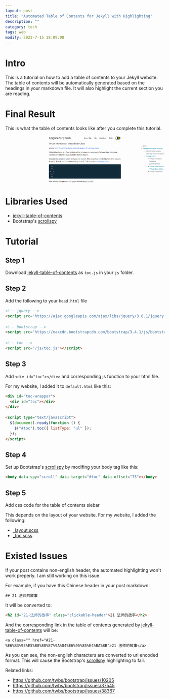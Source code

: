 ```yaml
---
layout: post
title: "Automated Table of Contents for Jekyll with Highlighting"
description: ""
category: tech
tags: web
modify: 2023-7-15 18:09:00
---
```


# Intro

This is a tutorial on how to add a table of contents to your Jekyll website. The table of contents will be automatically generated based on the headings in your markdown file. It will also highlight the current section you are reading.

# Final Result

This is what the table of contents looks like after you complete this tutorial.

![toc result](/assets/images/toc.png)

# Libraries Used

- [jekyll-table-of-contents](https://github.com/ghiculescu/jekyll-table-of-contents)
- Bootstrap's [scrollspy](https://getbootstrap.com/docs/4.0/components/scrollspy/#methods)

# Tutorial

## Step 1

Download [jekyll-table-of-contents](https://github.com/ghiculescu/jekyll-table-of-contents) as `toc.js` in your `js` folder.

## Step 2

Add the following to your `head.html` file

```html
<!-- jquery -->
<script src="https://ajax.googleapis.com/ajax/libs/jquery/3.6.1/jquery.min.js"></script>

<!-- bootstrap -->
<script src="https://maxcdn.bootstrapcdn.com/bootstrap/3.4.1/js/bootstrap.min.js"></script>

<!-- toc -->
<script src="/js/toc.js"></script>
```

## Step 3

Add `<div id="toc"></div>` and corresponding js function to your html file.

For my website, I added it to `default.html` like this:

```html
<div id="toc-wrapper">
  <div id="toc"></div>
</div>

<script type="text/javascript">
  $(document).ready(function () {
    $("#toc").toc({ listType: "ul" });
  });
</script>
```

## Step 4

Set up Bootstrap's [scrollspy](https://getbootstrap.com/docs/4.0/components/scrollspy/#methods) by modifing your body tag like this:

```html
<body data-spy="scroll" data-target="#toc" data-offset="75"></body>
```

## Step 5

Add css code for the table of contents siebar

This depends on the layout of your website. For my website, I added the following:

- [\_layout.scss](https://github.com/epigone707/epigone707.github.io/blob/master/_sass/_layout.scss)
- [\_toc.scss](https://github.com/epigone707/epigone707.github.io/blob/master/_sass/_toc.scss)

# Existed Issues

If your post contains non-english header, the automated highlighting won't work preperly. I am still working on this issue.

For example, if you have this Chinese header in your post markdown:

```
## 21 法师的故事
```

It will be converted to:

```html
<h2 id="21-法师的故事" class="clickable-header">21 法师的故事</h2>
```

And the corresponding link in the table of contents generated by [jekyll-table-of-contents](https://github.com/ghiculescu/jekyll-table-of-contents) will be:

```
<a class="" href="#21-%E6%B3%95%E5%B8%88%E7%9A%84%E6%95%85%E4%BA%8B">21 法师的故事</a>
```

As you can see, the non-english characters are converted to url encoded format. This will cause the Bootstrap's [scrollspy](https://getbootstrap.com/docs/4.0/components/scrollspy/#methods) highlighting to fail.

Related links:

- https://github.com/twbs/bootstrap/issues/10205
- https://github.com/twbs/bootstrap/issues/37545
- https://github.com/twbs/bootstrap/issues/38367
